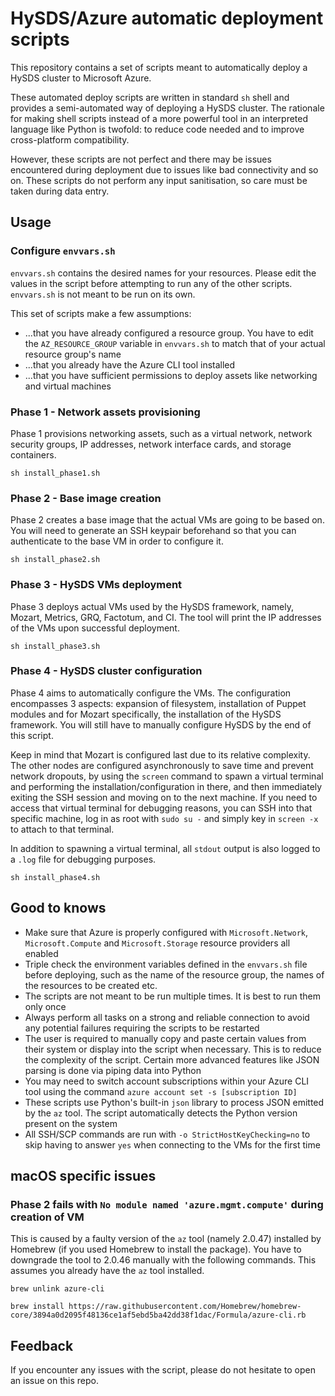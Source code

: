 # HySDS/Azure automatic deployment scripts

This repository contains a set of scripts meant to automatically deploy a HySDS cluster to Microsoft Azure.

These automated deploy scripts are written in standard `sh` shell and provides a semi-automated way of deploying a HySDS cluster. The rationale for making shell scripts instead of a more powerful tool in an interpreted language like Python is twofold: to reduce code needed and to improve cross-platform compatibility.

However, these scripts are not perfect and there may be issues encountered during deployment due to issues like bad connectivity and so on. These scripts do not perform any input sanitisation, so care must be taken during data entry.

## Usage

### Configure `envvars.sh`

`envvars.sh` contains the desired names for your resources. Please edit the values in the script before attempting to run any of the other scripts. `envvars.sh` is not meant to be run on its own.

This set of scripts make a few assumptions:

- ...that you have already configured a resource group. You have to edit the `AZ_RESOURCE_GROUP` variable in `envvars.sh` to match that of your actual resource group's name
- ...that you already have the Azure CLI tool installed
- ...that you have sufficient permissions to deploy assets like networking and virtual machines

### Phase 1 - Network assets provisioning

Phase 1 provisions networking assets, such as a virtual network, network security groups, IP addresses, network interface cards, and storage containers.

`sh install_phase1.sh`

### Phase 2 - Base image creation

Phase 2 creates a base image that the actual VMs are going to be based on. You will need to generate an SSH keypair beforehand so that you can authenticate to the base VM in order to configure it.

`sh install_phase2.sh`

### Phase 3 - HySDS VMs deployment

Phase 3 deploys actual VMs used by the HySDS framework, namely, Mozart, Metrics, GRQ, Factotum, and CI. The tool will print the IP addresses of the VMs upon successful deployment.

`sh install_phase3.sh`

### Phase 4 - HySDS cluster configuration

Phase 4 aims to automatically configure the VMs. The configuration encompasses 3 aspects: expansion of filesystem, installation of Puppet modules and for Mozart specifically, the installation of the HySDS framework. You will still have to manually configure HySDS by the end of this script.

Keep in mind that Mozart is configured last due to its relative complexity. The other nodes are configured asynchronously to save time and prevent network dropouts, by using the `screen` command to spawn a virtual terminal and performing the installation/configuration in there, and then immediately exiting the SSH session and moving on to the next machine. If you need to access that virtual terminal for debugging reasons, you can SSH into that specific machine, log in as root with `sudo su -` and simply key in `screen -x` to attach to that terminal.

In addition to spawning a virtual terminal, all `stdout` output is also logged to a `.log` file for debugging purposes.

`sh install_phase4.sh`

## Good to knows

- Make sure that Azure is properly configured with `Microsoft.Network`, `Microsoft.Compute` and `Microsoft.Storage` resource providers all enabled
- Triple check the environment variables defined in the `envvars.sh` file before deploying, such as the name of the resource group, the names of the resources to be created etc.
- The scripts are not meant to be run multiple times. It is best to run them only once
- Always perform all tasks on a strong and reliable connection to avoid any potential failures requiring the scripts to be restarted
- The user is required to manually copy and paste certain values from their system or display into the script when necessary. This is to reduce the complexity of the script. Certain more advanced features like JSON parsing is done via piping data into Python
- You may need to switch account subscriptions within your Azure CLI tool using the command `azure account set -s [subscription ID]`
- These scripts use Python's built-in `json` library to process JSON emitted by the `az` tool. The script automatically detects the Python version present on the system
- All SSH/SCP commands are run with `-o StrictHostKeyChecking=no` to skip having to answer `yes` when connecting to the VMs for the first time

## macOS specific issues

### Phase 2 fails with `No module named 'azure.mgmt.compute'` during creation of VM

This is caused by a faulty version of the `az` tool (namely 2.0.47) installed by Homebrew (if you used Homebrew to install the package). You have to downgrade the tool to 2.0.46 manually with the following commands. This assumes you already have the `az` tool installed.

`brew unlink azure-cli`

`brew install https://raw.githubusercontent.com/Homebrew/homebrew-core/3894a0d2095f48136ce1af5ebd5ba42dd38f1dac/Formula/azure-cli.rb`

## Feedback

If you encounter any issues with the script, please do not hesitate to open an issue on this repo.
